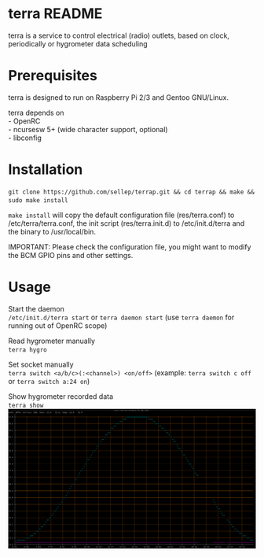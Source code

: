 terra README
===============

 terra is a service to control electrical (radio) outlets, based on clock, periodically or hygrometer data scheduling


Prerequisites
===============

 terra is designed to run on Raspberry Pi 2/3 and Gentoo GNU/Linux.

 terra depends on  
 	- OpenRC  
 	- ncursesw 5+ (wide character support, optional)  
 	- libconfig  


Installation
===============

 `git clone https://github.com/sellep/terrap.git && cd terrap && make && sudo make install`

 `make install` will copy the default configuration file (res/terra.conf) to /etc/terra/terra.conf, the init script (res/terra.init.d) to /etc/init.d/terra and the binary to /usr/local/bin.

 IMPORTANT:
 Please check the configuration file, you might want to modify the BCM GPIO pins and other settings.


Usage
===============

 Start the daemon  
	`/etc/init.d/terra start`
	or
	`terra daemon start` (use `terra daemon` for running out of OpenRC scope)

 Read hygrometer manually  
	`terra hygro`

 Set socket manually  
	`terra switch <a/b/c>(:<channel>) <on/off>` (example: `terra switch c off` or `terra switch a:24 on`)

 Show hygrometer recorded data  
	`terra show`
	![alt text](https://github.com/sellep/terrap/blob/master/res/terra.show.png)

